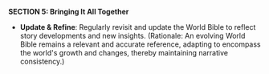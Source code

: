 **SECTION 5: Bringing It All Together**
- **Update & Refine**: Regularly revisit and update the World Bible to reflect story developments and new insights. (Rationale: An evolving World Bible remains a relevant and accurate reference, adapting to encompass the world's growth and changes, thereby maintaining narrative consistency.)